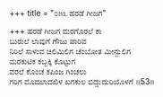 +++
title = "೦೫೩ ಹರಡೆ ಗೀಜಗ"

+++
ಹರಡೆ ಗೀಜಗ ಮರಗೊರಲೆ ಕಾ  
ಬುರುಲೆ ಲಾವುಗೆ ಗೌಜು ಪಾರಿವ  
ನಿರಿಲೆ ಸಾಳುವ ಚಿಲಿಮಿಲಿಗ ಚೆಂಬೋತ ಮೀನ್ಬುಲಿಗ   
ಮರಕುಟಿಕ ಕಬ್ಬಕ್ಕಿ ಕೊಟ್ಟುಗ  
ವರಲೆ ಕೊಂಚೆ ಕಪಿಂಜ ಗಿಂಚಲು  
ಗರಿಗ ಮೊದಲಾದಖಿಳ ಖಗಕುಲ ಬಿದ್ದುದುರಿಯೊಳಗೆ     ॥53॥
